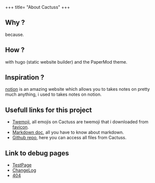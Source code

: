 +++
title= "About Cactuss"
+++

## Why ?
because.

## How ?
with hugo (static website builder) and the PaperMod theme.

## Inspiration ?
[notion](https://www.notion.so) is an amazing website which allows you to takes notes on pretty much anything, i used to takes notes on notion.

## Usefull links for this project
- [Twemoji](https://twemoji.twitter.com/), all emojis on Cactuss are twemoji that i downloaded from [favicon](https://favicon.io/).
- [Markdown doc](https://www.markdownguide.org/), all you have to know about markdown.
- [Github repo](https://github.com/LSDeia/lsdeia.github.io), here you can access all files from Cactuss.

## Link to debug pages
- [TestPage](/testPage.md)
- [ChangeLog](/changelog.md)
- [404](/404.html)
